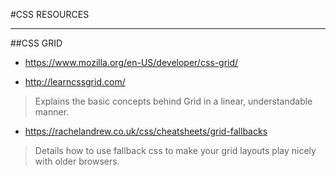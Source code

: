 #CSS RESOURCES

---
##CSS GRID
* https://www.mozilla.org/en-US/developer/css-grid/
>

* http://learncssgrid.com/
> Explains the basic concepts behind Grid in a linear, understandable manner.

* https://rachelandrew.co.uk/css/cheatsheets/grid-fallbacks
> Details how to use fallback css to make your grid layouts play nicely with older browsers.
